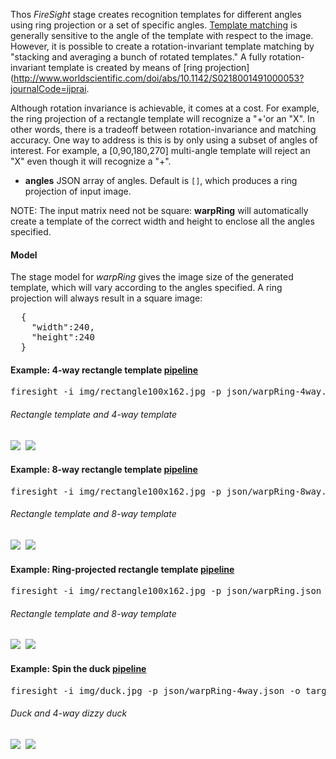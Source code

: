 Thos _FireSight_ stage creates recognition templates for different angles using ring projection or a set of specific angles. [Template matching](http://en.wikipedia.org/wiki/Template_matching) is generally sensitive to the angle of the template with respect to the image. However, it is possible to create a rotation-invariant template matching by "stacking and averaging a bunch of rotated templates." A fully rotation-invariant template is created by means of [ring projection](http://www.worldscientific.com/doi/abs/10.1142/S0218001491000053?journalCode=ijprai.

Although rotation invariance is achievable, it comes at a cost. For example, the ring projection of a rectangle template will recognize a "+'or an "X". In other words, there is a tradeoff between rotation-invariance and matching accuracy. One way to address is this is by only using a subset of angles of interest. For example, a [0,90,180,270] multi-angle template will reject an "X" even though it will recognize a "+".

* **angles** JSON array of angles. Default is `[]`, which produces a ring projection of input image. 

NOTE: The input matrix need not be square: **warpRing** will automatically create a template of the correct width and height to enclose all the angles specified. 

#### Model
The stage model for _warpRing_ gives the image size of the generated template, which will vary according to the angles specified. A ring projection will always result in a square image:
<pre>
  {
    "width":240,
    "height":240
  }
</pre>

#### Example: 4-way rectangle template  [pipeline](https://github.com/firepick1/FireSight/blob/master/json/warpRing-4way.json)
<pre>firesight -i img/rectangle100x162.jpg -p json/warpRing-4way.json -o target/rectangle100x162-4way.jpg</pre>
###### Rectangle template and 4-way template
<img src="https://github.com/firepick1/FireSight/blob/master/img/rectangle100x162.jpg?raw=true">&nbsp;
<img src="https://github.com/firepick1/FireSight/blob/master/img/rectangle100x162-4way.jpg?raw=true">

#### Example: 8-way rectangle template  [pipeline](https://github.com/firepick1/FireSight/blob/master/json/warpRing-8way.json)
<pre>firesight -i img/rectangle100x162.jpg -p json/warpRing-8way.json -o target/rectangle100x162-8way.jpg</pre>
###### Rectangle template and 8-way template
<img src="https://github.com/firepick1/FireSight/blob/master/img/rectangle100x162.jpg?raw=true">&nbsp;
<img src="https://github.com/firepick1/FireSight/blob/master/img/rectangle100x162-8way.jpg?raw=true">

#### Example: Ring-projected rectangle template  [pipeline](https://github.com/firepick1/FireSight/blob/master/json/warpRing.json)
<pre>firesight -i img/rectangle100x162.jpg -p json/warpRing.json -o target/rectangle100x162-ring.jpg</pre>
###### Rectangle template and 8-way template
<img src="https://github.com/firepick1/FireSight/blob/master/img/rectangle100x162.jpg?raw=true">&nbsp;
<img src="https://github.com/firepick1/FireSight/blob/master/img/rectangle100x162-ring.jpg?raw=true">

#### Example: Spin the duck  [pipeline](https://github.com/firepick1/FireSight/blob/master/json/warpRing-4way.json)
<pre>firesight -i img/duck.jpg -p json/warpRing-4way.json -o target/duck-4way.jpg</pre>
###### Duck and 4-way dizzy duck
<img src="https://github.com/firepick1/FireSight/blob/master/img/duck.jpg?raw=true">&nbsp;
<img src="https://github.com/firepick1/FireSight/blob/master/img/duck-4way.jpg?raw=true">
